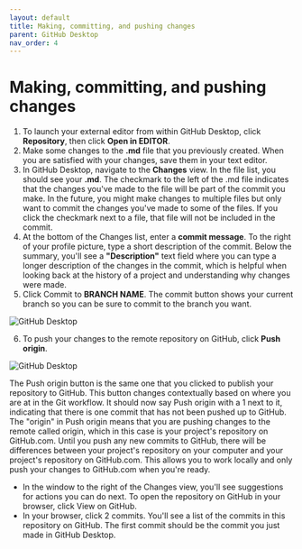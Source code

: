 ```yaml
---
layout: default
title: Making, committing, and pushing changes
parent: GitHub Desktop
nav_order: 4
---
```

# Making, committing, and pushing changes
1. To launch your external editor from within GitHub Desktop, click **Repository**, then click **Open in EDITOR**.
2. Make some changes to the **.md** file that you previously created.  When you are satisfied with your changes, save them in your text editor.
3. In GitHub Desktop, navigate to the **Changes** view. In the file list, you should see your **.md**. The checkmark to the left of the .md file indicates that the changes you've made to the file will be part of the commit you make. In the future, you might make changes to multiple files but only want to commit the changes you've made to some of the files. If you click the checkmark next to a file, that file will not be included in the commit.
4. At the bottom of the Changes list, enter a **commit message**. To the right of your profile picture, type a short description of the commit. Below the summary, you'll see a **"Description"** text field where you can type a longer description of the changes in the commit, which is helpful when looking back at the history of a project and understanding why changes were made. 
5. Click Commit to **BRANCH NAME**. The commit button shows your current branch so you can be sure to commit to the branch you want.

![GitHub Desktop](/assets/images/D8.jpg)

6. To push your changes to the remote repository on GitHub, click **Push origin**.  
   
![GitHub Desktop](/assets/images/D9.jpg)

The Push origin button is the same one that you clicked to publish your repository to GitHub. This button changes contextually based on where you are at in the Git workflow. It should now say Push origin with a 1 next to it, indicating that there is one commit that has not been pushed up to GitHub.  
The "origin" in Push origin means that you are pushing changes to the remote called origin, which in this case is your project's repository on GitHub.com. Until you push any new commits to GitHub, there will be differences between your project's repository on your computer and your project's repository on GitHub.com. This allows you to work locally and only push your changes to GitHub.com when you're ready.
* In the window to the right of the Changes view, you'll see suggestions for actions you can do next. To open the repository on GitHub in your browser, click View on GitHub.
* In your browser, click 2 commits. You'll see a list of the commits in this repository on GitHub. The first commit should be the commit you just made in GitHub Desktop.

